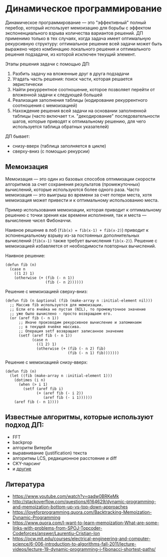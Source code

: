# Динамическое программирование

Динамическое программирование — это "эффективный" полный перебор, который использует мемоизацию для борьбы с эффектом экспоненциального взрыва количества вариантов решений. ДП применимо только в тех случаях, когда задача имеет оптимальную рекурсивную структуру: оптимальное решение всей задачи может быть выражено через комбинацию локального решения и оптимального решения подзадачи, из которой исключен текущий элемент.

Этапы решения задачи с помощью ДП:

1. Разбить задачу на вложенные друг в друга подзадачи
2. Угадать часть решения: поиск части, которая решается эвристически
3. Найти рекуррентное соотношение, которое позволяет перейти от вложенной задачи к следующей большей
4. Реализация заполнения таблицы (кодирование рекуррентного соотношения с мемоизацией)
5. Нахождение решения всей задачи на основании заполненной таблицы (часто включает т.н. "декодирование" последовательности шагов, которые приводят к оптимальному решению, для чего используется таблица обратных указателей)

ДП бывает:

- снизу-вверх (таблица заполняется в цикле)
- сверху-вниз (с помощью рекурсии)

## Мемоизация

Мемоизация — это один из базовых способов оптимизации скорости алгоритмов за счет сохранения результатов (промежуточных) вычислений, которые используются более одного раза. Часто мемоизация — это выигрыш во времени за счет потери места, хотя мемоизация может привести и к оптимальному использованию места.

Пример использования мемоизации, которая приводит к оптимальному решению с точки зрения как времени исполнения, так и места — вычисление чисел Фибоначчи.

Наивное решение в лоб (`fib(x) = fib(x-1) + fib(x-2)`) приводит к эспоненциальному взрыву из-за постоянных дополнительных вычислений (`fib(x-1)` также требует вычисления `fib(x-2)`). Решение с мемоизацией избавляется от необходимости повторных вычислений.

Наивное решение:

```
(defun fib (n)
  (case n
    ((1 2) 1)
    (otherwise (+ (fib (- n 1))
                  (fib (- n 2))))))
```

Решение с мемоизацией сверху-вниз:

```
(defun fib (n &optional (fib (make-array n :initial-element nil)))
  ;; Массив fib используется для мемоизации.
  ;; Если его ячейка не пустая (NIL), то промежуточное значение
  ;; уже было вычислено - просто возвращаем его.
  (or (aref fib (- n 1))
      ;; Иначе производим рекурсивное вычисление и запоминаем
      ;; в текущей ячейке массива.
      ;; Операция setf возвращает записанное значение
      (setf (aref fib (- n 1))
            (case n
              ((1 2) 1)
              (otherwise (+ (fib (- n 2) fib)
                            (fib (- n 1) fib)))))))
```

Решение с мемоизацией снизу-вверх:

```
(defun fib (n)
  (let ((fib (make-array n :initial-element 1)))
    (dotimes (i n)
      (when (> i 1)
        (setf (aref fib i)
              (+ (aref fib (- i 2))
                 (aref fib (- i 1))))))
    (aref fib (- n 1))))
```


## Известные алгоритмы, которые используют подход ДП:

- FFT
- backprop
- алгоритм Витерби
- выравнивание (justification) текста
- алгоритмы LCS, редакционное расстояние и diff
- CKY-парсинг
- и [другие](https://www.quora.com/What-are-some-real-world-problems-that-have-been-solved-with-dynamic-programming)


## Литература

- https://www.youtube.com/watch?v=qadw0BRKeMk
- http://stackoverflow.com/questions/6164629/dynamic-programming-and-memoization-bottom-up-vs-top-down-approaches
- https://loveforprogramming.quora.com/Backtracking-Memoization-Dynamic-Programming
- https://www.quora.com/I-want-to-learn-memoization-What-are-some-links-with-problems-from-SPOJ-Topcoder-Codeforces/answer/Laurentiu-Cristian-Ion
- https://ocw.mit.edu/courses/electrical-engineering-and-computer-science/6-006-introduction-to-algorithms-fall-2011/lecture-videos/lecture-19-dynamic-programming-i-fibonacci-shortest-paths/
